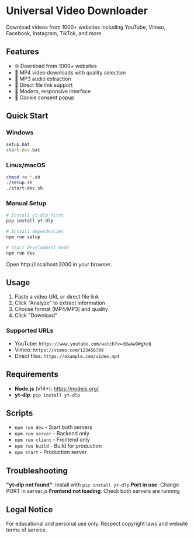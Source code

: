 # Universal Video Downloader

Download videos from 1000+ websites including YouTube, Vimeo, Facebook, Instagram, TikTok, and more.

## Features

- 🌐 Download from 1000+ websites
- 🎥 MP4 video downloads with quality selection
- 🎵 MP3 audio extraction
- 📁 Direct file link support
- 📱 Modern, responsive interface
- 🍪 Cookie consent popup

## Quick Start

### Windows
```cmd
setup.bat
start-dev.bat
```

### Linux/macOS
```bash
chmod +x *.sh
./setup.sh
./start-dev.sh
```

### Manual Setup
```bash
# Install yt-dlp first
pip install yt-dlp

# Install dependencies
npm run setup

# Start development mode
npm run dev
```

Open http://localhost:3000 in your browser.

## Usage

1. Paste a video URL or direct file link
2. Click "Analyze" to extract information
3. Choose format (MP4/MP3) and quality
4. Click "Download"

### Supported URLs
- YouTube: `https://www.youtube.com/watch?v=dQw4w9WgXcQ`
- Vimeo: `https://vimeo.com/123456789`
- Direct files: `https://example.com/video.mp4`

## Requirements

- **Node.js** (v14+): https://nodejs.org/
- **yt-dlp**: `pip install yt-dlp`

## Scripts

- `npm run dev` - Start both servers
- `npm run server` - Backend only
- `npm run client` - Frontend only
- `npm run build` - Build for production
- `npm start` - Production server

## Troubleshooting

**"yt-dlp not found"**: Install with `pip install yt-dlp`
**Port in use**: Change PORT in server.js
**Frontend not loading**: Check both servers are running

## Legal Notice

For educational and personal use only. Respect copyright laws and website terms of service.
